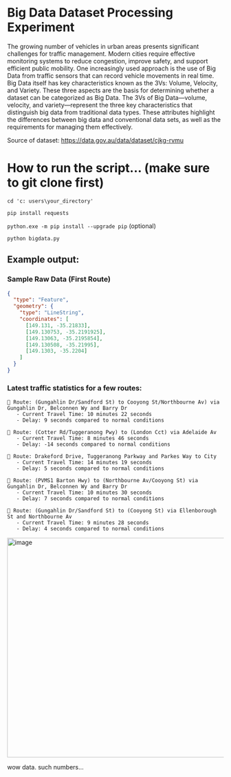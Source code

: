 # Big Data Dataset Processing Experiment

The growing number of vehicles in urban areas presents significant challenges for traffic management. Modern cities require effective monitoring systems to reduce congestion, improve safety, and support efficient public mobility. One increasingly used approach is the use of Big Data from traffic sensors that can record vehicle movements in real time.
Big Data itself has key characteristics known as the 3Vs: Volume, Velocity, and Variety. These three aspects are the basis for determining whether a dataset can be categorized as Big Data. The 3Vs of Big Data—volume, velocity, and variety—represent the three key characteristics that distinguish big data from traditional data types. These attributes highlight the differences between big data and conventional data sets, as well as the requirements for managing them effectively.

Source of dataset: https://data.gov.au/data/dataset/cjkg-rvmu

# How to run the script... (make sure to git clone first)
`cd 'c: users\your_directory'`

`pip install requests`

`python.exe -m pip install --upgrade pip` (optional)

`python bigdata.py`

## Example output:
### Sample Raw Data (First Route)

```json
{
  "type": "Feature",
  "geometry": {
    "type": "LineString",
    "coordinates": [
      [149.131, -35.21833],
      [149.130753, -35.2191925],
      [149.13063, -35.2195854],
      [149.130508, -35.21995],
      [149.1303, -35.2204]
    ]
  }
}
```

### Latest traffic statistics for a few routes:
```
📍 Route: (Gungahlin Dr/Sandford St) to Cooyong St/Northbourne Av) via Gungahlin Dr, Belconnen Wy and Barry Dr
   - Current Travel Time: 10 minutes 22 seconds
   - Delay: 9 seconds compared to normal conditions

📍 Route: (Cotter Rd/Tuggeranong Pwy) to (London Cct) via Adelaide Av
   - Current Travel Time: 8 minutes 46 seconds
   - Delay: -14 seconds compared to normal conditions

📍 Route: Drakeford Drive, Tuggeranong Parkway and Parkes Way to City
   - Current Travel Time: 14 minutes 19 seconds
   - Delay: 5 seconds compared to normal conditions

📍 Route: (PVMS1 Barton Hwy) to (Northbourne Av/Cooyong St) via Gungahlin Dr, Belconnen Wy and Barry Dr
   - Current Travel Time: 10 minutes 30 seconds
   - Delay: 7 seconds compared to normal conditions

📍 Route: (Gungahlin Dr/Sandford St) to (Cooyong St) via Ellenborough St and Northbourne Av
   - Current Travel Time: 9 minutes 28 seconds
   - Delay: 4 seconds compared to normal conditions
```

<img width="680" height="510" alt="image" src="https://github.com/user-attachments/assets/ba59368e-9e61-4271-a902-1ffcb796417a" />

wow data. such numbers... 
